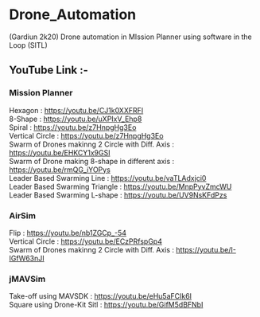 # Drone_Automation
(Gardiun 2k20) Drone automation in MIssion Planner using software in the Loop (SITL)

## YouTube Link :-
### Mission Planner
Hexagon                     : https://youtu.be/CJ1k0XXFRFI<br>
8-Shape                     : https://youtu.be/uXPIxV_Ehp8<br>
Spiral                       : https://youtu.be/z7HnpgHg3Eo<br>
Vertical Circle          : https://youtu.be/z7HnpgHg3Eo<br>
Swarm of Drones makinng 2 Circle with Diff. Axis : https://youtu.be/EHKCY1x9GSI<br>
Swarm of Drone making 8-shape in different axis : https://youtu.be/rmQG_iYOPys<br>
Leader Based Swarming Line : https://youtu.be/vaTLAdxjci0<br>
Leader Based Swarming Triangle : https://youtu.be/MnpPyvZmcWU<br>
Leader Based Swarming L-shape : https://youtu.be/UV9NsKFdPzs<br>

### AirSim
Flip : https://youtu.be/nb1ZGCp_-54<br>
Vertical Circle : https://youtu.be/ECzPRfspGp4<br>
Swarm of Drones makinng 2 Circle with Diff. Axis : https://youtu.be/I-IGfW63nJI<br>

### jMAVSim
Take-off using MAVSDK : https://youtu.be/eHu5aFCIk6I<br>
Square using Drone-Kit Sitl : https://youtu.be/GifM5dBFNbI<br>
